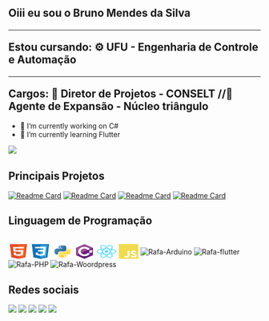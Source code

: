 <h2>
  Oiii eu sou o Bruno Mendes da Silva
  <hr></hr>
  Estou cursando: ⚙ UFU - Engenharia de Controle e Automação 
  <hr></hr>
  Cargos: 💎 Diretor de Projetos - CONSELT //🔺 Agente de Expansão - Núcleo triângulo 
</h2>


- 🔭 I’m currently working on C#
- 🌱 I’m currently learning Flutter 



<picture>
<source
  srcset="https://github-readme-stats.vercel.app/api?username=Brunomtk&show_icons=true&theme=dark"
  media="(prefers-color-scheme: dark)"
/>
<source
  srcset="https://github-readme-stats.vercel.app/api?username=anuraghazra&show_icons=true"
  media="(prefers-color-scheme: light), (prefers-color-scheme: no-preference)"
/>
<img src="https://github-readme-stats.vercel.app/api?username=anuraghazra&show_icons=true" />

</picture>

<h2>Principais Projetos</h2>

[![Readme Card](https://github-readme-stats.vercel.app/api/pin/?username=Brunomtk&repo=AtelieDrinks&theme=dark)](https://github.com/Brunomtk/AtelieDrinks)
[![Readme Card](https://github-readme-stats.vercel.app/api/pin/?username=Brunomtk&repo=Ponto-eletronico&theme=dark)](https://github.com/Brunomtk/Ponto-eletronico)
[![Readme Card](https://github-readme-stats.vercel.app/api/pin/?username=Brunomtk&repo=fluxo-de-caixa&theme=dark)](https://github.com/Brunomtk/fluxo-de-caixa)
[![Readme Card](https://github-readme-stats.vercel.app/api/pin/?username=Brunomtk&repo=github-readme-stats&theme=dark)](https://github.com/anuraghazra/github-readme-stats)



<h2>Linguagem de Programação</h2>

<div style="display: inline_block"><br>

  
  <img align="center" alt="Rafa-HTML" height="30" width="40" src="https://raw.githubusercontent.com/devicons/devicon/master/icons/html5/html5-original.svg">
  <img align="center" alt="Rafa-CSS" height="30" width="40" src="https://raw.githubusercontent.com/devicons/devicon/master/icons/css3/css3-original.svg">
  <img align="center" alt="Rafa-Python" height="30" width="40" src="https://raw.githubusercontent.com/devicons/devicon/master/icons/python/python-original.svg">
  <img align="center" alt="Rafa-Csharp" height="30" width="40" src="https://raw.githubusercontent.com/devicons/devicon/master/icons/csharp/csharp-original.svg">
  <img align="center" alt="Rafa-React" height="30" width="40" src="https://raw.githubusercontent.com/devicons/devicon/master/icons/react/react-original.svg">
  <img align="center" alt="Rafa-Js" height="30" width="40" src="https://raw.githubusercontent.com/devicons/devicon/master/icons/javascript/javascript-plain.svg">
  <img align="center" alt="Rafa-Arduino" height="30" width="40" src="https://www.vectorlogo.zone/logos/arduino/arduino-official.svg">
  <img align="center" alt="Rafa-flutter" height="30" width="40" src="https://www.vectorlogo.zone/logos/flutterio/flutterio-icon.svg">
  <img align="center" alt="Rafa-PHP" height="30" width="40" src="https://www.php.net/images/logos/new-php-logo.svg">
  <img align="center" alt="Rafa-Woordpress" height="30" width="40" src="https://upload.wikimedia.org/wikipedia/commons/0/09/Wordpress-Logo.svg">
</div>
</div>
  
  <h2>Redes sociais</h2>
 
<div> 
  <a href="https://www.youtube.com/user/brunomtk" target="_blank"><img src="https://img.shields.io/badge/YouTube-FF0000?style=for-the-badge&logo=youtube&logoColor=white" target="_blank"></a>
  <a href="https://www.instagram.com/brunomtk__/" target="_blank"><img src="https://img.shields.io/badge/-Instagram-%23E4405F?style=for-the-badge&logo=instagram&logoColor=white" target="_blank"></a>
 	<a href="https://www.twitch.tv/brunomtk_" target="_blank"><img src="https://img.shields.io/badge/Twitch-9146FF?style=for-the-badge&logo=twitch&logoColor=white" target="_blank"></a>
  <a href = "mailto:brunomendestk@gmail.com"><img src="https://img.shields.io/badge/-Gmail-%23333?style=for-the-badge&logo=gmail&logoColor=white" target="_blank"></a>
  <a href="https://www.linkedin.com/in/bruno-mendes-silva/" target="_blank"><img src="https://img.shields.io/badge/-LinkedIn-%230077B5?style=for-the-badge&logo=linkedin&logoColor=white" target="_blank"></a> 
  
</div>



